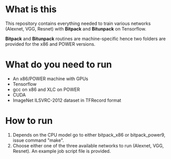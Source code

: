 # What is this
This repository contains everything needed to train various networks (Alexnet, VGG, Resnet) 
with **Bitpack** and **Bitunpack** on Tensorflow. 

**Bitpack** and **Bitunpack** routines are machine-specific hence two folders 
are provided for the x86 and POWER versions.

# What do you need to run
* An x86/POWER machine with GPUs
* Tensorflow
* gcc on x86 and XLC on POWER
* CUDA
* ImageNet ILSVRC-2012 dataset in TFRecord format

# How to run
1. Depends on the CPU model go to either bitpack\_x86 or bitpack\_power9, issue 
command "make".
1. Choose either one of the three available networks to run (Alexnet, VGG, 
   Resnet). An example job script file is provided.
